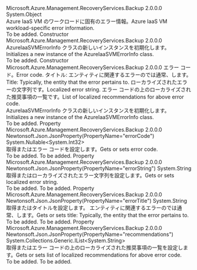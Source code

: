 <Type Name="AzureIaaSVMErrorInfo" FullName="Microsoft.Azure.Management.RecoveryServices.Backup.Models.AzureIaaSVMErrorInfo">
  <TypeSignature Language="C#" Value="public class AzureIaaSVMErrorInfo" />
  <TypeSignature Language="ILAsm" Value=".class public auto ansi beforefieldinit AzureIaaSVMErrorInfo extends System.Object" />
  <TypeSignature Language="DocId" Value="T:Microsoft.Azure.Management.RecoveryServices.Backup.Models.AzureIaaSVMErrorInfo" />
  <TypeSignature Language="VB.NET" Value="Public Class AzureIaaSVMErrorInfo" />
  <TypeSignature Language="F#" Value="type AzureIaaSVMErrorInfo = class" />
  <AssemblyInfo>
    <AssemblyName>Microsoft.Azure.Management.RecoveryServices.Backup</AssemblyName>
    <AssemblyVersion>2.0.0.0</AssemblyVersion>
  </AssemblyInfo>
  <Base>
    <BaseTypeName>System.Object</BaseTypeName>
  </Base>
  <Interfaces />
  <Docs>
    <summary>
            <span data-ttu-id="0831c-101">Azure IaaS VM のワークロードに固有のエラー情報。</span><span class="sxs-lookup"><span data-stu-id="0831c-101">Azure IaaS VM workload-specific error information.</span></span>
            </summary>
    <remarks>To be added.</remarks>
  </Docs>
  <Members>
    <Member MemberName=".ctor">
      <MemberSignature Language="C#" Value="public AzureIaaSVMErrorInfo ();" />
      <MemberSignature Language="ILAsm" Value=".method public hidebysig specialname rtspecialname instance void .ctor() cil managed" />
      <MemberSignature Language="DocId" Value="M:Microsoft.Azure.Management.RecoveryServices.Backup.Models.AzureIaaSVMErrorInfo.#ctor" />
      <MemberSignature Language="VB.NET" Value="Public Sub New ()" />
      <MemberType>Constructor</MemberType>
      <AssemblyInfo>
        <AssemblyName>Microsoft.Azure.Management.RecoveryServices.Backup</AssemblyName>
        <AssemblyVersion>2.0.0.0</AssemblyVersion>
      </AssemblyInfo>
      <Parameters />
      <Docs>
        <summary>
            <span data-ttu-id="0831c-102">AzureIaaSVMErrorInfo クラスの新しいインスタンスを初期化します。</span><span class="sxs-lookup"><span data-stu-id="0831c-102">Initializes a new instance of the AzureIaaSVMErrorInfo class.</span></span>
            </summary>
        <remarks>To be added.</remarks>
      </Docs>
    </Member>
    <Member MemberName=".ctor">
      <MemberSignature Language="C#" Value="public AzureIaaSVMErrorInfo (Nullable&lt;int&gt; errorCode = null, string errorTitle = null, string errorString = null, System.Collections.Generic.IList&lt;string&gt; recommendations = null);" />
      <MemberSignature Language="ILAsm" Value=".method public hidebysig specialname rtspecialname instance void .ctor(valuetype System.Nullable`1&lt;int32&gt; errorCode, string errorTitle, string errorString, class System.Collections.Generic.IList`1&lt;string&gt; recommendations) cil managed" />
      <MemberSignature Language="DocId" Value="M:Microsoft.Azure.Management.RecoveryServices.Backup.Models.AzureIaaSVMErrorInfo.#ctor(System.Nullable{System.Int32},System.String,System.String,System.Collections.Generic.IList{System.String})" />
      <MemberSignature Language="VB.NET" Value="Public Sub New (Optional errorCode As Nullable(Of Integer) = null, Optional errorTitle As String = null, Optional errorString As String = null, Optional recommendations As IList(Of String) = null)" />
      <MemberSignature Language="F#" Value="new Microsoft.Azure.Management.RecoveryServices.Backup.Models.AzureIaaSVMErrorInfo : Nullable&lt;int&gt; * string * string * System.Collections.Generic.IList&lt;string&gt; -&gt; Microsoft.Azure.Management.RecoveryServices.Backup.Models.AzureIaaSVMErrorInfo" Usage="new Microsoft.Azure.Management.RecoveryServices.Backup.Models.AzureIaaSVMErrorInfo (errorCode, errorTitle, errorString, recommendations)" />
      <MemberType>Constructor</MemberType>
      <AssemblyInfo>
        <AssemblyName>Microsoft.Azure.Management.RecoveryServices.Backup</AssemblyName>
        <AssemblyVersion>2.0.0.0</AssemblyVersion>
      </AssemblyInfo>
      <Parameters>
        <Parameter Name="errorCode" Type="System.Nullable&lt;System.Int32&gt;" />
        <Parameter Name="errorTitle" Type="System.String" />
        <Parameter Name="errorString" Type="System.String" />
        <Parameter Name="recommendations" Type="System.Collections.Generic.IList&lt;System.String&gt;" />
      </Parameters>
      <Docs>
        <param name="errorCode"><span data-ttu-id="0831c-103">エラー コード。</span><span class="sxs-lookup"><span data-stu-id="0831c-103">Error code.</span></span></param>
        <param name="errorTitle"><span data-ttu-id="0831c-104">タイトル: エンティティに関連するエラーのでは通常、します。</span><span class="sxs-lookup"><span data-stu-id="0831c-104">Title: Typically, the entity that the error pertains to.</span></span></param>
        <param name="errorString"><span data-ttu-id="0831c-105">ローカライズされたエラーの文字列です。</span><span class="sxs-lookup"><span data-stu-id="0831c-105">Localized error string.</span></span></param>
        <param name="recommendations"><span data-ttu-id="0831c-106">エラー コードの上のローカライズされた推奨事項の一覧です。</span><span class="sxs-lookup"><span data-stu-id="0831c-106">List of localized recommendations for above error code.</span></span></param>
        <summary>
            <span data-ttu-id="0831c-107">AzureIaaSVMErrorInfo クラスの新しいインスタンスを初期化します。</span><span class="sxs-lookup"><span data-stu-id="0831c-107">Initializes a new instance of the AzureIaaSVMErrorInfo class.</span></span>
            </summary>
        <remarks>To be added.</remarks>
      </Docs>
    </Member>
    <Member MemberName="ErrorCode">
      <MemberSignature Language="C#" Value="public Nullable&lt;int&gt; ErrorCode { get; set; }" />
      <MemberSignature Language="ILAsm" Value=".property instance valuetype System.Nullable`1&lt;int32&gt; ErrorCode" />
      <MemberSignature Language="DocId" Value="P:Microsoft.Azure.Management.RecoveryServices.Backup.Models.AzureIaaSVMErrorInfo.ErrorCode" />
      <MemberSignature Language="VB.NET" Value="Public Property ErrorCode As Nullable(Of Integer)" />
      <MemberSignature Language="F#" Value="member this.ErrorCode : Nullable&lt;int&gt; with get, set" Usage="Microsoft.Azure.Management.RecoveryServices.Backup.Models.AzureIaaSVMErrorInfo.ErrorCode" />
      <MemberType>Property</MemberType>
      <AssemblyInfo>
        <AssemblyName>Microsoft.Azure.Management.RecoveryServices.Backup</AssemblyName>
        <AssemblyVersion>2.0.0.0</AssemblyVersion>
      </AssemblyInfo>
      <Attributes>
        <Attribute>
          <AttributeName>Newtonsoft.Json.JsonProperty(PropertyName="errorCode")</AttributeName>
        </Attribute>
      </Attributes>
      <ReturnValue>
        <ReturnType>System.Nullable&lt;System.Int32&gt;</ReturnType>
      </ReturnValue>
      <Docs>
        <summary>
            <span data-ttu-id="0831c-108">取得またはエラー コードを設定します。</span><span class="sxs-lookup"><span data-stu-id="0831c-108">Gets or sets error code.</span></span>
            </summary>
        <value>To be added.</value>
        <remarks>To be added.</remarks>
      </Docs>
    </Member>
    <Member MemberName="ErrorString">
      <MemberSignature Language="C#" Value="public string ErrorString { get; set; }" />
      <MemberSignature Language="ILAsm" Value=".property instance string ErrorString" />
      <MemberSignature Language="DocId" Value="P:Microsoft.Azure.Management.RecoveryServices.Backup.Models.AzureIaaSVMErrorInfo.ErrorString" />
      <MemberSignature Language="VB.NET" Value="Public Property ErrorString As String" />
      <MemberSignature Language="F#" Value="member this.ErrorString : string with get, set" Usage="Microsoft.Azure.Management.RecoveryServices.Backup.Models.AzureIaaSVMErrorInfo.ErrorString" />
      <MemberType>Property</MemberType>
      <AssemblyInfo>
        <AssemblyName>Microsoft.Azure.Management.RecoveryServices.Backup</AssemblyName>
        <AssemblyVersion>2.0.0.0</AssemblyVersion>
      </AssemblyInfo>
      <Attributes>
        <Attribute>
          <AttributeName>Newtonsoft.Json.JsonProperty(PropertyName="errorString")</AttributeName>
        </Attribute>
      </Attributes>
      <ReturnValue>
        <ReturnType>System.String</ReturnType>
      </ReturnValue>
      <Docs>
        <summary>
            <span data-ttu-id="0831c-109">取得またはローカライズされたエラー文字列を設定します。</span><span class="sxs-lookup"><span data-stu-id="0831c-109">Gets or sets localized error string.</span></span>
            </summary>
        <value>To be added.</value>
        <remarks>To be added.</remarks>
      </Docs>
    </Member>
    <Member MemberName="ErrorTitle">
      <MemberSignature Language="C#" Value="public string ErrorTitle { get; set; }" />
      <MemberSignature Language="ILAsm" Value=".property instance string ErrorTitle" />
      <MemberSignature Language="DocId" Value="P:Microsoft.Azure.Management.RecoveryServices.Backup.Models.AzureIaaSVMErrorInfo.ErrorTitle" />
      <MemberSignature Language="VB.NET" Value="Public Property ErrorTitle As String" />
      <MemberSignature Language="F#" Value="member this.ErrorTitle : string with get, set" Usage="Microsoft.Azure.Management.RecoveryServices.Backup.Models.AzureIaaSVMErrorInfo.ErrorTitle" />
      <MemberType>Property</MemberType>
      <AssemblyInfo>
        <AssemblyName>Microsoft.Azure.Management.RecoveryServices.Backup</AssemblyName>
        <AssemblyVersion>2.0.0.0</AssemblyVersion>
      </AssemblyInfo>
      <Attributes>
        <Attribute>
          <AttributeName>Newtonsoft.Json.JsonProperty(PropertyName="errorTitle")</AttributeName>
        </Attribute>
      </Attributes>
      <ReturnValue>
        <ReturnType>System.String</ReturnType>
      </ReturnValue>
      <Docs>
        <summary>
            <span data-ttu-id="0831c-110">取得またはタイトルを設定します。 エンティティに関連するエラーのでは通常、します。</span><span class="sxs-lookup"><span data-stu-id="0831c-110">Gets or sets title: Typically, the entity that the error pertains to.</span></span>
            </summary>
        <value>To be added.</value>
        <remarks>To be added.</remarks>
      </Docs>
    </Member>
    <Member MemberName="Recommendations">
      <MemberSignature Language="C#" Value="public System.Collections.Generic.IList&lt;string&gt; Recommendations { get; set; }" />
      <MemberSignature Language="ILAsm" Value=".property instance class System.Collections.Generic.IList`1&lt;string&gt; Recommendations" />
      <MemberSignature Language="DocId" Value="P:Microsoft.Azure.Management.RecoveryServices.Backup.Models.AzureIaaSVMErrorInfo.Recommendations" />
      <MemberSignature Language="VB.NET" Value="Public Property Recommendations As IList(Of String)" />
      <MemberSignature Language="F#" Value="member this.Recommendations : System.Collections.Generic.IList&lt;string&gt; with get, set" Usage="Microsoft.Azure.Management.RecoveryServices.Backup.Models.AzureIaaSVMErrorInfo.Recommendations" />
      <MemberType>Property</MemberType>
      <AssemblyInfo>
        <AssemblyName>Microsoft.Azure.Management.RecoveryServices.Backup</AssemblyName>
        <AssemblyVersion>2.0.0.0</AssemblyVersion>
      </AssemblyInfo>
      <Attributes>
        <Attribute>
          <AttributeName>Newtonsoft.Json.JsonProperty(PropertyName="recommendations")</AttributeName>
        </Attribute>
      </Attributes>
      <ReturnValue>
        <ReturnType>System.Collections.Generic.IList&lt;System.String&gt;</ReturnType>
      </ReturnValue>
      <Docs>
        <summary>
            <span data-ttu-id="0831c-111">取得またはエラー コードの上のローカライズされた推奨事項の一覧を設定します。</span><span class="sxs-lookup"><span data-stu-id="0831c-111">Gets or sets list of localized recommendations for above error code.</span></span>
            </summary>
        <value>To be added.</value>
        <remarks>To be added.</remarks>
      </Docs>
    </Member>
  </Members>
</Type>